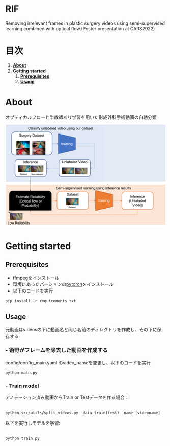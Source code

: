 # RIF
Removing irrelevant frames in plastic surgery videos using semi-supervised learning combined with optical flow.(Poster presentation at CARS2022)

# 目次
     
1. [**About**](#about)
2. [**Getting started**](#getting-started)
     1. [**Prerequisites**](#prerequisites)
     2. [**Usage**](#usage)


# About
オプティカルフローと半教師あり学習を用いた形成外科手術動画の自動分類


<p align="center">
     <img src="assets/fig1.png"
          width=1000px />
</p>

# Getting started

## Prerequisites
- ffmpegをインストール
- 環境にあったバージョンの[pytorch](https://pytorch.org/get-started/locally/)をインストール
- 以下のコードを実行

```
pip install -r requirements.txt
```



## Usage

元動画はvideosの下に動画名と同じ名前のディレクトリを作成し、その下に保存する

### - 術野がフレームを除去した動画を作成する
config/config_main.yaml のvideo_nameを変更し、以下のコードを実行

```
python main.py 
```
### - Train model
アノテーション済み動画からTrain or Testデータを作る場合：
```

python src/utils/split_videos.py -data train(test) -name [videoname]

```
以下を実行しモデルを学習:
```

python train.py 

```







